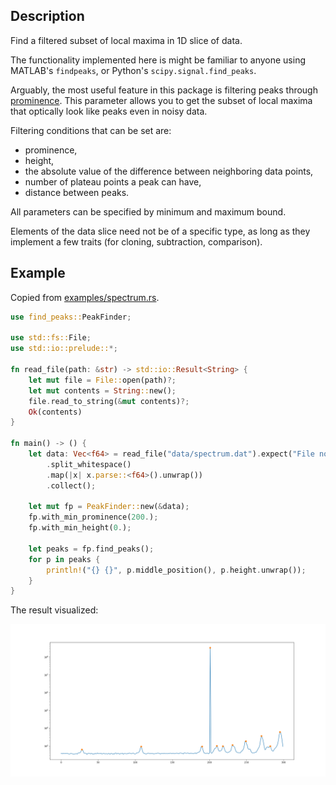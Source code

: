 ## Description

Find a filtered subset of local maxima in 1D slice of data.

The functionality implemented here is might be familiar to anyone using MATLAB's `findpeaks`, or Python's `scipy.signal.find_peaks`.

Arguably, the most useful feature in this package is filtering peaks through [prominence](https://en.wikipedia.org/wiki/Topographic_prominence).
This parameter allows you to get the subset of local maxima that optically look like peaks even in noisy data.

Filtering conditions that can be set are:

* prominence,
* height,
* the absolute value of the difference between neighboring data points,
* number of plateau points a peak can have,
* distance between peaks.

All parameters can be specified by minimum and maximum bound.

Elements of the data slice need not be of a specific type, as long as they implement a few traits (for cloning, subtraction, comparison).

## Example

Copied from [examples/spectrum.rs](./examples/spectrum.rs).

```rust
use find_peaks::PeakFinder;

use std::fs::File;
use std::io::prelude::*;

fn read_file(path: &str) -> std::io::Result<String> {
    let mut file = File::open(path)?;
    let mut contents = String::new();
    file.read_to_string(&mut contents)?;
    Ok(contents)
}

fn main() -> () {
    let data: Vec<f64> = read_file("data/spectrum.dat").expect("File not read!").as_str()
        .split_whitespace()
        .map(|x| x.parse::<f64>().unwrap())
        .collect();
    
    let mut fp = PeakFinder::new(&data);
    fp.with_min_prominence(200.);
    fp.with_min_height(0.);

    let peaks = fp.find_peaks();
    for p in peaks {
        println!("{} {}", p.middle_position(), p.height.unwrap());
    }
}
```

The result visualized:

![](imgs/spectrum.png)
